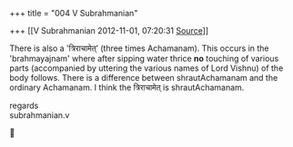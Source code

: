 +++
title = "004 V Subrahmanian"

+++
[[V Subrahmanian	2012-11-01, 07:20:31 [Source](https://groups.google.com/g/bvparishat/c/0yW5HVmTlaE)]]



There is also a 'त्रिराचामेत्’ (three times Achamanam). This occurs in the 'brahmayajnam' where after sipping water thrice **no** touching of various parts (accompanied by uttering the various names of Lord Vishnu) of the body follows. There is a difference between shrautAchamanam and the ordinary Achamanam. I think the त्रिराचामेत् is shrautAchamanam.  
  
regards  
subrahmanian.v




